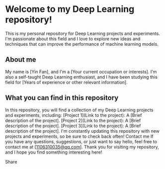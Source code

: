 # Welcome to my Deep Learning repository!
This is my personal repository for Deep Learning projects and experiments. I'm passionate about this field and I love to explore new ideas and techniques that can improve the performance of machine learning models.
## About me
My name is [Yin Fan], and I'm a [Your current occupation or interests]. I'm also a self-taught Deep Learning enthusiast, and I have been studying this field for [Years of experience or other relevant information].
## What you can find in this repository
In this repository, you will find a collection of my Deep Learning projects and experiments, including:
[Project 1](Link to the project): A [Brief description of the project].
[Project 2](Link to the project): A [Brief description of the project].
[Project 3](Link to the project): A [Brief description of the project].
I'm constantly updating this repository with new projects and experiments, so be sure to check back often!
Contact me
If you have any questions, suggestions, or just want to say hello, feel free to contact me at [1106310035@qq.com].
Thank you for visiting my repository, and I hope you find something interesting here!

Share

